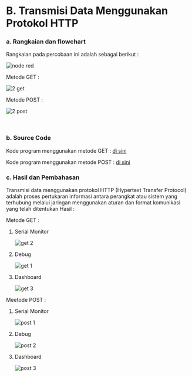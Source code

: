 # B. Transmisi Data Menggunakan Protokol HTTP


### a. Rangkaian dan flowchart
Rangkaian pada percobaan ini adalah sebagai berikut :

![node red](https://github.com/Muhmdwild/Sistem-Embeded/assets/150982519/376884dc-27f7-408f-aaef-acd60a3b1c4f)


Metode GET  : 

![2 get](https://github.com/Muhmdwild/Sistem-Embeded/assets/150982519/1c860518-2d7d-4568-92db-58335f8dfb1d)


Metode POST :

![2 post](https://github.com/Muhmdwild/Sistem-Embeded/assets/150982519/9d66bbc5-28d0-476e-9c63-d04e50296a2e)

</br>


### b. Source Code
Kode program menggunakan metode GET : <a href="/transmisi_dummy/transmisi_dummy.ino">di sini</a>

Kode program menggunakan metode POST : <a href="/transmisi_dummy_post/transmisi_dummy_post.ino">di sini</a>

### c. Hasil dan Pembahasan
Transmisi data menggunakan protokol HTTP (Hypertext Transfer Protocol) adalah proses pertukaran informasi antara perangkat atau sistem yang terhubung melalui jaringan menggunakan aturan dan format komunikasi yang telah ditentukan
Hasil :

Metode GET   :

1. Serial Monitor
   
   ![get 2](https://github.com/Muhmdwild/Sistem-Embeded/assets/150982519/8b9790b7-b9f9-45b9-8ac1-12dde8f9ecb5)

2. Debug
   
   ![get 1](https://github.com/Muhmdwild/Sistem-Embeded/assets/150982519/18cfbb41-8bfd-4f48-8443-6addb69a2954)

3. Dashboard

   ![get 3](https://github.com/Muhmdwild/Sistem-Embeded/assets/150982519/b05b65da-e707-4039-8af0-b3d017ad24bd)


Meetode POST :

1. Serial Monitor

   ![post 1](https://github.com/Muhmdwild/Sistem-Embeded/assets/150982519/8f7cf50d-82ac-4c3c-981d-3f4a72d084ea)

2. Debug
   
   ![post 2](https://github.com/Muhmdwild/Sistem-Embeded/assets/150982519/4e9ff479-4d36-4616-86c7-f9c1d9be8c09)

3. Dashboard

   ![post 3](https://github.com/Muhmdwild/Sistem-Embeded/assets/150982519/8ecd0013-fad4-4cac-b4b2-7dd9b7764bd0)
